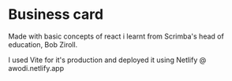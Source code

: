 # Business card

Made with basic concepts of react i learnt from Scrimba's head of education, Bob Ziroll.

I used Vite for it's production and deployed it using Netlify @ awodi.netlify.app
